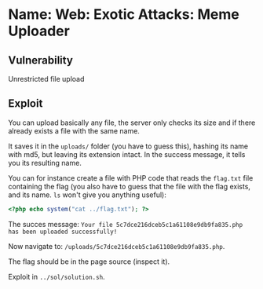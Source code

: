 # Name: Web: Exotic Attacks: Meme Uploader

## Vulnerability

Unrestricted file upload

## Exploit

You can upload basically any file, the server only checks its size and if there already exists a file with the same name.

It saves it in the `uploads/` folder (you have to guess this), hashing its name with md5, but leaving its extension intact.
In the success message, it tells you its resulting name.

You can for instance create a file with PHP code that reads the `flag.txt` file containing the flag (you also have to guess that the file with the flag exists, and its name. `ls` won't give you anything useful):

```php
<?php echo system("cat ../flag.txt"); ?>
```

The succes message: `Your file 5c7dce216dceb5c1a61108e9db9fa835.php has been uploaded successfully!`

Now navigate to: `/uploads/5c7dce216dceb5c1a61108e9db9fa835.php`.

The flag should be in the page source (inspect it).

Exploit in `../sol/solution.sh`.
